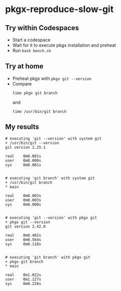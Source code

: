 # pkgx-reproduce-slow-git

## Try within Codespaces

- Start a codespace
- Wait for it to execute pkgx installation and preheat
- Run `bash bench.sh`

## Try at home

- Preheat pkgx with `pkgx git --version`
- Compare
  ```
  time pkgx git branch
  ```
  and
  ```
  time /usr/bin/git branch
  ```

## My results

```
# executing 'git --version' with system git
+ /usr/bin/git --version
git version 2.25.1

real    0m0.001s
user    0m0.000s
sys     0m0.001s


# executing 'git branch' with system git
+ /usr/bin/git branch
* main

real    0m0.003s
user    0m0.003s
sys     0m0.000s


# executing 'git --version' with pkgx git
+ pkgx git --version
git version 2.42.0

real    0m0.482s
user    0m0.564s
sys     0m0.118s


# executing 'git branch' with pkgx git
+ pkgx git branch
* main

real    0m1.022s
user    0m1.127s
sys     0m0.228s
```
